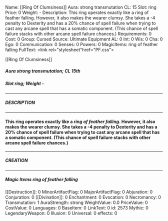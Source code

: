 Name: [[Ring Of Clumsiness]]
Aura: strong transmutation
CL: 15
Slot: ring
Price: 0
Weight: -
Description: This ring operates exactly like a ring of feather falling. However, it also makes the wearer clumsy. She takes a -4 penalty to Dexterity and has a 20% chance of spell failure when trying to cast any arcane spell that has a somatic component. (This chance of spell failure stacks with other arcane spell failure chances.)
Requirements: 0
Cost: 0
Group: Cursed
Source: Ultimate Equipment
AL: 0
Int: 0
Wis: 0
Cha: 0
Ego: 0
Communication: 0
Senses: 0
Powers: 0
MagicItems: ring of feather falling
FullText: <link rel="stylesheet"href="PF.css"><div class="heading"><p class="alignleft">[[Ring Of Clumsiness]]</p><div style="clear: both;"></div></div><div><h5><b>Aura </b>strong transmutation; <b>CL </b>15th</h5><h5><b>Slot </b>ring; <b>Weight </b>-</h5></div><hr/><div><h5><b>DESCRIPTION</b></h5></div><hr/><div><h4><p>This ring operates exactly like a <i>ring of feather falling</i>. However, it also makes the wearer clumsy. She takes a -4 penalty to Dexterity and has a 20% chance of spell failure when trying to cast any arcane spell that has a somatic component. (This chance of spell failure stacks with other arcane spell failure chances.)</p></h4></div><hr/><div><h5><b>CREATION</b></h5></div><hr/><div><h5><b>Magic Items </b><i>ring of feather falling</i></h5></div>
[[Destruction]]: 0
MinorArtifactFlag: 0
MajorArtifactFlag: 0
Abjuration: 0
Conjuration: 0
[[Divination]]: 0
Enchantment: 0
Evocation: 0
Necromancy: 0
Transmutation: 1
AuraStrength: strong
WeightValue: 0.0
PriceValue: 0
CostValue: 0
Languages: 0
BaseItem: 0
LinkText: 0
id: 2573
Mythic: 0
LegendaryWeapon: 0
Illusion: 0
Universal: 0
effects: 0
